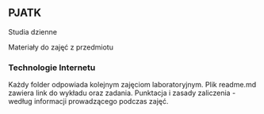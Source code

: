 ## PJATK

Studia dzienne

Materiały do zajęć z przedmiotu 

### Technologie Internetu

Każdy folder odpowiada kolejnym zajęciom laboratoryjnym. 
Plik readme.md zawiera link do wykładu oraz zadania. Punktacja i zasady zaliczenia - według informacji prowadzącego podczas zajęć.

